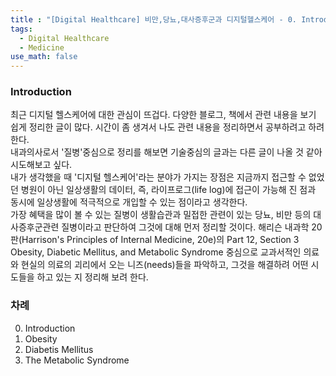 ```yaml
---
title : "[Digital Healthcare] 비만,당뇨,대사증후군과 디지털헬스케어 - 0. Introduction"
tags:
  - Digital Healthcare
  - Medicine
use_math: false
---
```


### Introduction
최근 디지털 헬스케어에 대한 관심이 뜨겁다. 다양한 블로그, 책에서 관련 내용을 보기 쉽게 정리한 글이 많다. 시간이 좀 생겨서 나도 관련 내용을 정리하면서 공부하려고 하려한다.    
내과의사로서 '질병'중심으로 정리를 해보면 기술중심의 글과는 다른 글이 나올 것 같아 시도해보고 싶다.  
내가 생각했을 때 '디지털 헬스케어'라는 분야가 가지는 장점은 지금까지 접근할 수 없었던 병원이 아닌 일상생활의 데이터, 즉, 라이프로그(life log)에 접근이 가능해 진 점과 동시에 일상생활에 적극적으로 개입할 수 있는 점이라고 생각한다.  
가장 혜택을 많이 볼 수 있는 질병이 생활습관과 밀접한 관련이 있는 당뇨, 비만 등의 대사증후군관련 질병이라고 판단하여 그것에 대해 먼저 정리할 것이다.
해리슨 내과학 20판(Harrison's Principles of Internal Medicine, 20e)의 Part 12, Section 3 Obesity, Diabetic Mellitus, and Metabolic Syndrome 중심으로 교과서적인 의료와 현실의 의료의 괴리에서 오는 니즈(needs)들을 파악하고, 그것을 해결하려 어떤 시도들을 하고 있는 지 정리해 보려 한다.  

### 차례 
0. Introduction
1. Obesity
2. Diabetis Mellitus 
3. The Metabolic Syndrome
